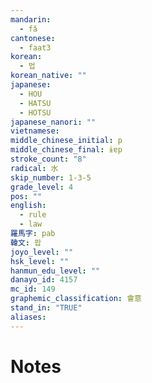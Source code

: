 ```yaml
---
mandarin:
  - fǎ
cantonese:
  - faat3
korean:
  - 법
korean_native: ""
japanese:
  - HOU
  - HATSU
  - HOTSU
japanese_nanori: ""
vietnamese:
middle_chinese_initial: p
middle_chinese_final: ɨɐp
stroke_count: "8"
radical: 水
skip_number: 1-3-5
grade_level: 4
pos: ""
english:
  - rule
  - law
羅馬字: pab
韓文: 팝
joyo_level: ""
hsk_level: ""
hanmun_edu_level: ""
danayo_id: 4157
mc_id: 149
graphemic_classification: 會意
stand_in: "TRUE"
aliases:
---
```


# Notes
